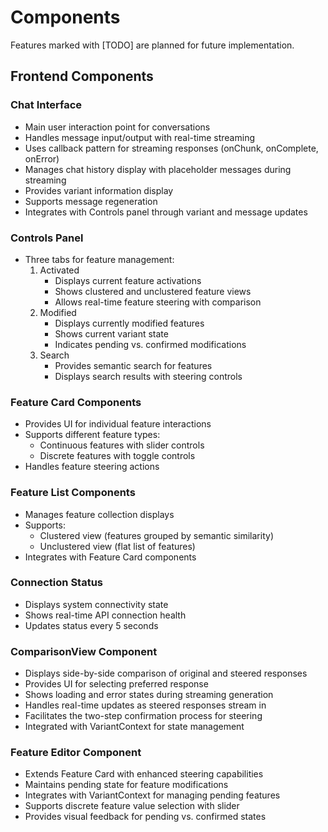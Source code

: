 # Components

Features marked with [TODO] are planned for future implementation.

## Frontend Components

### Chat Interface 
- Main user interaction point for conversations
- Handles message input/output with real-time streaming
- Uses callback pattern for streaming responses (onChunk, onComplete, onError)
- Manages chat history display with placeholder messages during streaming
- Provides variant information display
- Supports message regeneration
- Integrates with Controls panel through variant and message updates

### Controls Panel 
- Three tabs for feature management:
  1. Activated
     - Displays current feature activations
     - Shows clustered and unclustered feature views
     - Allows real-time feature steering with comparison
  2. Modified
     - Displays currently modified features
     - Shows current variant state
     - Indicates pending vs. confirmed modifications
  3. Search
     - Provides semantic search for features
     - Displays search results with steering controls

### Feature Card Components
- Provides UI for individual feature interactions
- Supports different feature types:
  - Continuous features with slider controls
  - Discrete features with toggle controls
- Handles feature steering actions

### Feature List Components
- Manages feature collection displays
- Supports:
  - Clustered view (features grouped by semantic similarity)
  - Unclustered view (flat list of features)
- Integrates with Feature Card components

### Connection Status
- Displays system connectivity state
- Shows real-time API connection health
- Updates status every 5 seconds

### ComparisonView Component
- Displays side-by-side comparison of original and steered responses
- Provides UI for selecting preferred response
- Shows loading and error states during streaming generation
- Handles real-time updates as steered responses stream in
- Facilitates the two-step confirmation process for steering
- Integrated with VariantContext for state management

### Feature Editor Component
- Extends Feature Card with enhanced steering capabilities
- Maintains pending state for feature modifications
- Integrates with VariantContext for managing pending features
- Supports discrete feature value selection with slider
- Provides visual feedback for pending vs. confirmed states